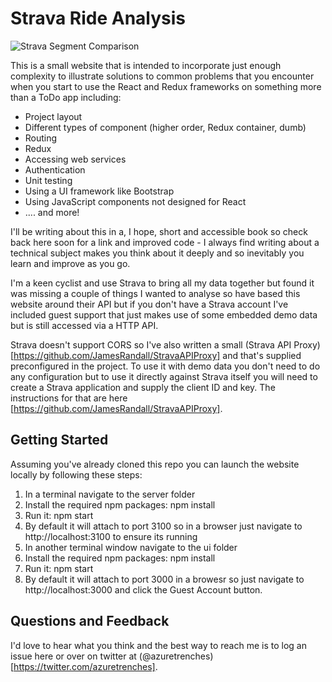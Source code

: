 # Strava Ride Analysis

![Strava Segment Comparison](https://github.com/JamesRandall/StravaRideAnalysis/blob/master/screenshots/segmentComparison.png)

This is a small website that is intended to incorporate just enough complexity to illustrate solutions to common problems that you encounter when you start to use the React and Redux frameworks on something more than a ToDo app including:

* Project layout
* Different types of component (higher order, Redux container, dumb)
* Routing
* Redux
* Accessing web services
* Authentication
* Unit testing
* Using a UI framework like Bootstrap
* Using JavaScript components not designed for React
* .... and more!

I'll be writing about this in a, I hope, short and accessible book so check back here soon for a link and improved code - I always find writing about a technical subject makes you think about it deeply and so inevitably you learn and improve as you go.

I'm a keen cyclist and use Strava to bring all my data together but found it was missing a couple of things I wanted to analyse so have based this website around their API but if you don't have a Strava account I've included guest support that just makes use of some embedded demo data but is still accessed via a HTTP API.

Strava doesn't support CORS so I've also written a small (Strava API Proxy)[https://github.com/JamesRandall/StravaAPIProxy] and that's supplied preconfigured in the project. To use it with demo data you don't need to do any configuration but to use it directly against Strava itself you will need to create a Strava application and supply the client ID and key. The instructions for that are here [https://github.com/JamesRandall/StravaAPIProxy].

## Getting Started

Assuming you've already cloned this repo you can launch the website locally by following these steps:

1. In a terminal navigate to the server folder
2. Install the required npm packages: npm install
3. Run it: npm start
4. By default it will attach to port 3100 so in a browser just navigate to http://localhost:3100 to ensure its running
5. In another terminal window navigate to the ui folder
6. Install the required npm packages: npm install
7. Run it: npm start
8. By default it will attach to port 3000 in a browesr so just navigate to http://localhost:3000 and click the Guest Account button.

## Questions and Feedback

I'd love to hear what you think and the best way to reach me is to log an issue here or over on twitter at (@azuretrenches)[https://twitter.com/azuretrenches].

